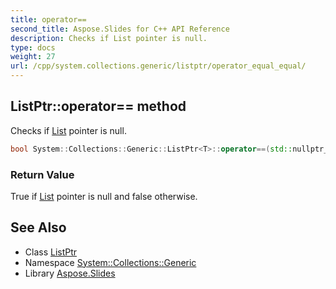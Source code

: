 ```yaml
---
title: operator==
second_title: Aspose.Slides for C++ API Reference
description: Checks if List pointer is null.
type: docs
weight: 27
url: /cpp/system.collections.generic/listptr/operator_equal_equal/
---
```

## ListPtr::operator== method


Checks if [List](../../list/) pointer is null.

```cpp
bool System::Collections::Generic::ListPtr<T>::operator==(std::nullptr_t) const
```


### Return Value

True if [List](../../list/) pointer is null and false otherwise.

## See Also

* Class [ListPtr](../)
* Namespace [System::Collections::Generic](../../)
* Library [Aspose.Slides](../../../)
